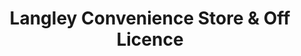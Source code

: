 ---
title: "Langley Convenience Store & Off Licence"
url: /heanor/langley-convenience-store-and-off-licence/
shop: convenience
---